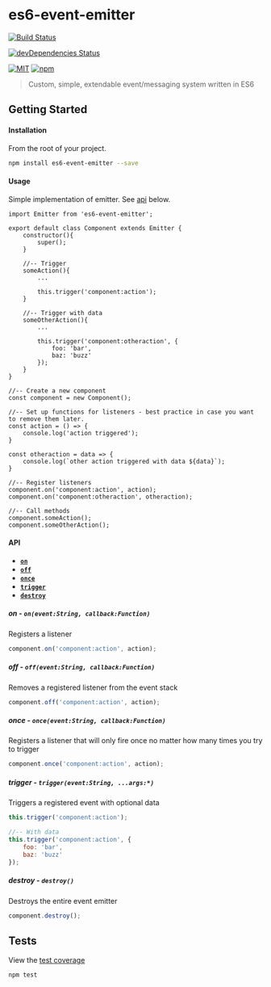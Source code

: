 # es6-event-emitter

[![Build Status][build-image]][build-url]

[![devDependencies Status](https://david-dm.org/wkasel/es6-event-emitter/dev-status.svg)](https://david-dm.org/wkasel/es6-event-emitter?type=dev)

[![MIT][mit-image]][mit-url]
[![npm][npm-version-image]][npm-url]

> Custom, simple, extendable event/messaging system written in ES6

## Getting Started ##

#### Installation
From the root of your project.
```sh
npm install es6-event-emitter --save
```

#### Usage
Simple implementation of emitter. See [api](#api) below.
```
import Emitter from 'es6-event-emitter';

export default class Component extends Emitter {
	constructor(){
		super();
	}

	//-- Trigger
	someAction(){
		...

		this.trigger('component:action');
	}

	//-- Trigger with data
	someOtherAction(){
		...

        this.trigger('component:otheraction', {
            foo: 'bar',
            baz: 'buzz'
        });
    }
}

//-- Create a new component
const component = new Component();

//-- Set up functions for listeners - best practice in case you want to remove them later.
const action = () => {
	console.log('action triggered');
}

const otheraction = data => {
	console.log(`other action triggered with data ${data}`);
}

//-- Register listeners
component.on('component:action', action);
component.on('component:otheraction', otheraction);

//-- Call methods
component.someAction();
component.someOtherAction();
```

<a name="api"></a>
#### API
* **[`on`](#on)**
* **[`off`](#off)**
* **[`once`](#once)**
* **[`trigger`](#trigger)**
* **[`destroy`](#destroy)**

<a name="on"></a>
##### on - **`on(event:String, callback:Function)`**
Registers a listener
```js
component.on('component:action', action);
```

<a name="off"></a>
##### off - **`off(event:String, callback:Function)`**
Removes a registered listener from the event stack
```js
component.off('component:action', action);
```

<a name="once"></a>
##### once - **`once(event:String, callback:Function)`**
Registers a listener that will only fire once no matter how many times you try to trigger
```js
component.once('component:action', action);
```

<a name="trigger"></a>
##### trigger - **`trigger(event:String, ...args:*)`**
Triggers a registered event with optional data
```js
this.trigger('component:action');

//-- With data
this.trigger('component:action', {
    foo: 'bar',
    baz: 'buzz'
});
```

<a name="destroy"></a>
##### destroy - **`destroy()`**
Destroys the entire event emitter
```js
component.destroy();
```

## Tests ##
View the [test coverage](https://jfusco.github.io/es6-event-emitter/coverage/reports/lcov-report/src/index.html)
```
npm test
```

[build-image]: https://travis-ci.org/JFusco/es6-event-emitter.svg?branch=master
[build-url]: https://travis-ci.org/JFusco/es6-event-emitter
[mit-image]: https://img.shields.io/npm/l/es6-event-emitter.svg?style=flat-square
[mit-url]: https://github.com/JFusco/es6-event-emitter/blob/master/LICENSE
[npm-version-image]: https://img.shields.io/npm/v/npm.svg?maxAge=2592000
[npm-url]: https://www.npmjs.com/package/es6-event-emitter
[dev-dep-image]: https://david-dm.org/JFusco/es6-event-emitter/dev-status.svg
[dev-dep-url]: https://david-dm.org/JFusco/es6-event-emitter?type=dev
